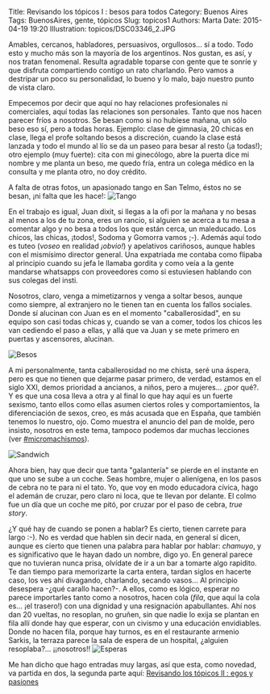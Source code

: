 Title: Revisando los tópicos I : besos para todos
Category: Buenos Aires
Tags: BuenosAires, gente, tópicos
Slug: topicos1
Authors: Marta
Date: 2015-04-19 19:20
Illustration: topicos/DSC03346_2.JPG


Amables, cercanos, habladores, persuasivos, orgullosos... sí a todo. Todo esto y mucho más son la mayoría de los argentinos. Nos gustan, es así, y nos tratan fenomenal. Resulta agradable toparse con gente que te sonríe y que disfruta compartiendo contigo un rato charlando. Pero vamos a destripar un poco su personalidad, lo bueno y lo malo, bajo nuestro punto de vista claro.

Empecemos por decir que aquí no hay relaciones profesionales ni comerciales, aquí todas las relaciones son personales. Tanto que nos hacen parecer fríos a nosotros. Se besan como si no hubiese mañana, un sólo beso eso sí, pero a todas horas. Ejemplo: clase de gimnasia, 20 chicas en clase, llega el profe soltando besos a discreción, cuando la clase está lanzada y todo el mundo al lío se da un paseo para besar al resto (¡a todas!); otro ejemplo (muy fuerte): cita con mi ginecólogo, abre la puerta dice mi nombre y me planta un beso, me quedo fría, entra un colega médico en la consulta y me planta otro, no doy crédito.

A falta de otras fotos, un apasionado tango en San Telmo, éstos no se besan, ¡ni falta que les hace!:
![Tango]({filename}/images/topicos/collage-tango.jpg)

En el trabajo es igual, Juan dixit, si llegas a la ofi por la mañana y no besas al menos a los de tu zona, eres un rancio, si alguien se acerca a tu mesa a comentar algo y no besa a todos los que están cerca, un maleducado. Los chicos, las chicas, ¡todos!, Sodoma y Gomorra vamos ;-). Además aquí todo es tuteo (_voseo_ en realidad _¡obvio!_) y apelativos cariñosos, aunque hables con el mismísimo director general. Una expatriada me contaba como flipaba al principio cuando su jefa le llamaba gordita y como veía a la gente mandarse whatsapps con proveedores como si estuviesen hablando con sus colegas del insti.

Nosotros, claro, venga a mimetizarnos y venga a soltar besos, aunque como siempre, al extranjero no le tienen tan en cuenta los fallos sociales. Donde sí alucinan con Juan es en el momento "caballerosidad", en su equipo son casi todas chicas y, cuando se van a comer, todos los chicos les van cediendo el paso a ellas, y allá que va Juan y se mete primero en puertas y ascensores, alucinan. 

![Besos]({filename}/images/topicos/collage-besos.jpg)

A mi personalmente, tanta caballerosidad no me chista, seré una áspera, pero es que no tienen que dejarme pasar primero, de verdad, estamos en el siglo XXI, demos prioridad a ancianos, a niños, pero a mujeres... ¿por qué?. Y es que una cosa lleva a otra y al final lo que hay aquí es un fuerte sexismo, tanto ellos como ellas asumen ciertos roles y comportamientos, la diferenciación de sexos, creo, es más acusada que en España, que también tenemos lo nuestro, ojo. Como muestra el anuncio del pan de molde, pero insisto, nosotros en este tema, tampoco podemos dar muchas lecciones (ver [#micromachismos](https://twitter.com/hashtag/micromachismos?src=hash&lang=es)).

![Sandwich]({filename}/images/topicos/collage-sandwich.jpg)

Ahora bien, hay que decir que tanta "galantería" se pierde en el instante en que uno se sube a un coche. Seas hombre, mujer o alienígena, en los pasos de cebra no te para ni el tato. Yo, que voy en modo educadora cívica, hago el ademán de cruzar, pero claro ni loca, que te llevan por delante. El colmo fue un día que un coche me pitó, por cruzar por el paso de cebra, _true story_.

¿Y qué hay de cuando se ponen a hablar? Es cierto, tienen carrete para largo :-). No es verdad que hablen sin decir nada, en general sí dicen, aunque es cierto que tienen una palabra para hablar por hablar: _chamuyo_, y es significativo que le hayan dado un nombre, digo yo. En general parece que no tuvieran nunca prisa, olvídate de ir a un bar a tomarte algo rapidito. Te dan tiempo para memorizarte la carta entera, tardan siglos en hacerte caso, los ves ahí divagando, charlando, secando vasos... Al principio desespera -¿qué carallo hacen?-. A ellos, como es lógico, esperar no parece importarles tanto como a nosotros, hacen cola (_fila_, que aquí la cola es... ¡el trasero!) con una dignidad y una resignación apabullantes. Ahí nos dan 20 vueltas, no resoplan, no gruñen, sin que nadie lo exija se plantan en fila allí donde hay que esperar, con un civismo y una educación envidiables. Donde no hacen fila, porque hay turnos, es en el restaurante armenio Sarkis, la terraza parece la sala de espera de un hospital, ¿alguien resoplaba?... ¡¡nosotros!!
![Esperas]({filename}/images/topicos/collage-espera.jpg)


Me han dicho que hago entradas muy largas, así que esta, como novedad, va partida en dos, la segunda parte aquí:
[Revisando los tópicos II : egos y pasiones
](http://www.boludecesalagallega.es/topicos2.html)





